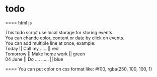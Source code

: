 <h1>todo</h1>
====
html js 

This todo script use local storage for storing events. <br />
You can chande color, content or date by click on events. <br />
You can add multiple line at once, example:<br />
Today    ||  Call my .....  || red  <br />
Tomorrow ||  Make home work || green <br />
04 June  ||  Do .... ...... || blue  <br />

====
You can put color on css format like: #f00, rgba(250, 100, 100, 1)
 
 
 



